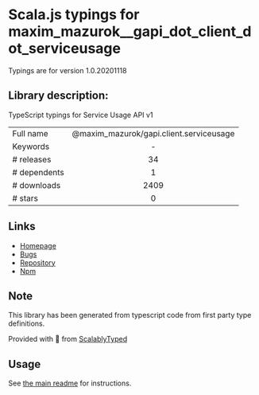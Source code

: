 
# Scala.js typings for maxim_mazurok__gapi_dot_client_dot_serviceusage

Typings are for version 1.0.20201118

## Library description:
TypeScript typings for Service Usage API v1

|                    |                 |
| ------------------ | :-------------: |
| Full name          | @maxim_mazurok/gapi.client.serviceusage |
| Keywords           | - |
| # releases         | 34 |
| # dependents       | 1 |
| # downloads        | 2409 |
| # stars            | 0 |

## Links
- [Homepage](https://github.com/Maxim-Mazurok/google-api-typings-generator#readme)
- [Bugs](https://github.com/Maxim-Mazurok/google-api-typings-generator/issues)
- [Repository](https://github.com/Maxim-Mazurok/google-api-typings-generator)
- [Npm](https://www.npmjs.com/package/%40maxim_mazurok%2Fgapi.client.serviceusage)
    


## Note
This library has been generated from typescript code from first party type definitions.

Provided with :purple_heart: from [ScalablyTyped](https://github.com/oyvindberg/ScalablyTyped)

## Usage
See [the main readme](../../readme.md) for instructions.


